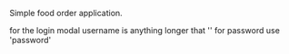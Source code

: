 Simple food order application.


for the login modal username is anything longer that ''
for password use 'password'
